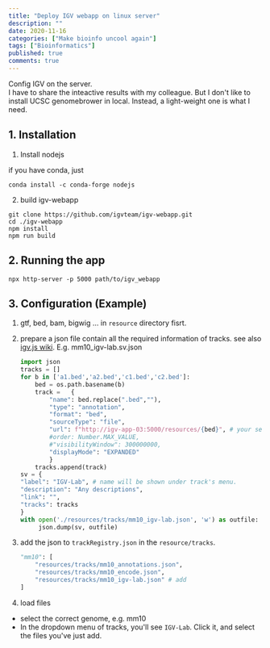 ```yaml
---
title: "Deploy IGV webapp on linux server"
description: ""
date: 2020-11-16
categories: ["Make bioinfo uncool again"]
tags: ["Bioinformatics"]
published: true
comments: true
---
```


Config IGV on the server.  
I have to share the inteactive results with my colleague. But I don't like to install UCSC genomebrower in local. Instead, a light-weight one is what I need.  

## 1. Installation
1. Install nodejs

if you have conda, just
```shell
conda install -c conda-forge nodejs
```

2. build igv-webapp
```shell
git clone https://github.com/igvteam/igv-webapp.git
cd ./igv-webapp
npm install
npm run build
```

## 2. Running the app
```shell
npx http-server -p 5000 path/to/igv_webapp
```

## 3. Configuration (Example)

1. gtf, bed, bam, bigwig ... in `resource` directory fisrt.  
2. prepare a json file contain all the required information of tracks. see also [igv.js wiki](https://github.com/igvteam/igv.js/wiki/Tracks-2.0). E.g. mm10_igv-lab.sv.json
    ```python
    import json
    tracks = []
    for b in ['a1.bed','a2.bed','c1.bed','c2.bed']:
        bed = os.path.basename(b)
        track =   {
            "name": bed.replace(".bed",""),
            "type": "annotation",
            "format": "bed",
            "sourceType": "file",
            "url": f"http://igv-app-03:5000/resources/{bed}", # your server name + port + file path 
            #order: Number.MAX_VALUE,
            #"visibilityWindow": 300000000,
            "displayMode": "EXPANDED"
            }
        tracks.append(track)
    sv = {
    "label": "IGV-Lab", # name will be shown under track's menu.
    "description": "Any descriptions",
    "link": "",
    "tracks": tracks
    }
    with open('./resources/tracks/mm10_igv-lab.json', 'w') as outfile:
         json.dump(sv, outfile)
    ```
3. add the json to `trackRegistry.json` in the `resource/tracks`.

    ```python
    "mm10": [
        "resources/tracks/mm10_annotations.json",
        "resources/tracks/mm10_encode.json",
        "resources/tracks/mm10_igv-lab.json" # add 
    ]
    ```
4. load files
- select the correct genome, e.g. mm10
- In the dropdown menu of tracks, you'll see `IGV-Lab`. Click it, and select the files you've just add. 
